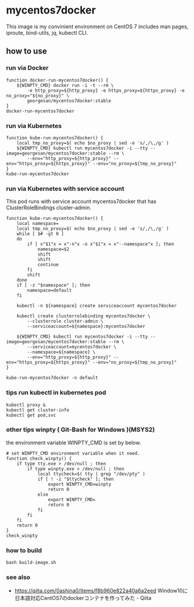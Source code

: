 # mycentos7docker

This image is my convinient environment on CentOS 7
includes man pages, iproute, bind-utils, jq, kubectl CLI.

## how to use

### run via Docker

```
function docker-run-mycentos7docker() {
    ${WINPTY_CMD} docker run -i -t --rm \
        -e http_proxy=${http_proxy} -e https_proxy=${https_proxy} -e no_proxy="${no_proxy}" \
        georgesan/mycentos7docker:stable
}
docker-run-mycentos7docker
```

### run via Kubernetes

```
function kube-run-mycentos7docker() {
    local tmp_no_proxy=$( echo $no_proxy | sed -e 's/,/\,/g' )
    ${WINPTY_CMD} kubectl run mycentos7docker -i --tty --image=georgesan/mycentos7docker:stable --rm \
        --env="http_proxy=${http_proxy}" --env="https_proxy=${https_proxy}" --env="no_proxy=${tmp_no_proxy}"
}
kube-run-mycentos7docker
```

### run via Kubernetes with service account

This pod runs with service account mycentos7docker that has ClusterRoleBindings cluster-admin.

```
function kube-run-mycentos7docker() {
    local namespace=
    local tmp_no_proxy=$( echo $no_proxy | sed -e 's/,/\,/g' )
    while [ $# -gt 0 ]
    do
        if [ x"$1"x = x"-n"x -o x"$1"x = x"--namespace"x ]; then
            namespace=$2
            shift
            shift
            continue
        fi
        shift
    done
    if [ -z "$namespace" ]; then
        namespace=default
    fi

    kubectl -n ${namespace} create serviceaccount mycentos7docker

    kubectl create clusterrolebinding mycentos7docker \
        --clusterrole cluster-admin \
        --serviceaccount=${namespace}:mycentos7docker

    ${WINPTY_CMD} kubectl run mycentos7docker -i --tty --image=georgesan/mycentos7docker:stable --rm \
        --serviceaccount=mycentos7docker \
        --namespace=${namespace} \
        --env="http_proxy=${http_proxy}" --env="https_proxy=${https_proxy}" --env="no_proxy=${tmp_no_proxy}"
}

kube-run-mycentos7docker -n default
```


### tips run kubectl in kubernetes pod

```
kubectl proxy &
kubectl get cluster-info
kubectl get pod,svc
```



### other tips winpty ( Git-Bash for Windows )(MSYS2)

the environment variable WINPTY_CMD is set by below.

```
# set WINPTY_CMD environment variable when it need.
function check_winpty() {
    if type tty.exe > /dev/null ; then
        if type winpty.exe > /dev/null ; then
            local ttycheck=$( tty | grep "/dev/pty" )
            if [ ! -z "$ttycheck" ]; then
                export WINPTY_CMD=winpty
                return 0
            else
                export WINPTY_CMD=
                return 0
            fi
        fi
    fi
    return 0
}
check_winpty

```

### how to build

```
bash build-image.sh
```


### see also

* https://qiita.com/0ashina0/items/f8b960e822a40a6a2eed Window10に日本語対応CentOS7のdockerコンテナを作ってみた - Qiita





